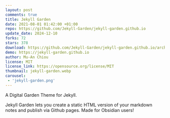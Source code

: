 ```yaml
---
layout: post
comments: true
title: Jekyll Garden
date: 2021-08-01 01:42:00 +01:00
repo: https://github.com/Jekyll-Garden/jekyll-garden.github.io
update_date: 2024-12-10
forks: 72
stars: 378
download: https://github.com/Jekyll-Garden/jekyll-garden.github.io/archive/refs/heads/main.zip
demo: https://jekyll-garden.github.io
author: Mu-An Chiou
license: MIT
license_link: https://opensource.org/license/MIT
thumbnail: jekyll-garden.webp
carousel:
 - 'jekyll-garden.png'
---
```


A Digital Garden Theme for Jekyll.

Jekyll Garden lets you create a static HTML version of your markdown notes and publish via Github pages.
Made for Obsidian users!

